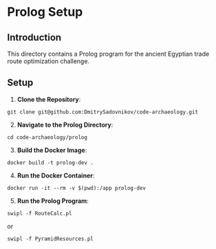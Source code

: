 # Prolog Setup

## Introduction
This directory contains a Prolog program for the ancient Egyptian trade route optimization challenge.

## Setup

1. **Clone the Repository**:
```
git clone git@github.com:DmitrySadovnikov/code-archaeology.git
```

2. **Navigate to the Prolog Directory**:
```
cd code-archaeology/prolog
```

3. **Build the Docker Image**:
```
docker build -t prolog-dev .
```

4. **Run the Docker Container**:
```
docker run -it --rm -v $(pwd):/app prolog-dev
```

5. **Run the Prolog Program**:
```
swipl -f RouteCalc.pl
```

or

```
swipl -f PyramidResources.pl
```
